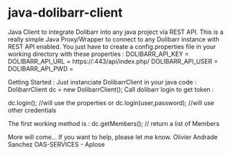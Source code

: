 # java-dolibarr-client
Java Client to integrate Dolibarr into any java project via REST API.
This is a really simple Java Proxy/Wrapper to connect to any Dolibarr instance with REST API enabled.
You just have to create a config.properties file in your working directory with these properties :
DOLIBARR_API_KEY = <your api key if known>
DOLIBARR_API_URL = https://<your-dolibarr-server>:443/api/index.php/
DOLIBARR_API_USER = <user name for dolibarr access>
DOLIBARR_API_PWD = <password for that user>

Getting Started :
Just instanciate DolibarrClient in your java code : DolibarrClient dc = new DolibarrClient();
Call dolibarr login to get token :

dc.login(); //will use the properties 
or 
dc.login(user,password); //will use other credentials

The first working method is :
dc.getMembers(); // return a list of Members

More will come...
If you want to help, please let me know.
Olivier Andrade Sanchez
OAS-SERVICES - Aplose
